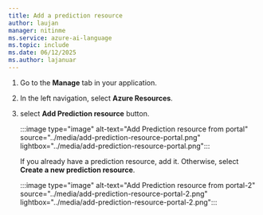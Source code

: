 ```yaml
---
title: Add a prediction resource
author: laujan
manager: nitinme
ms.service: azure-ai-language
ms.topic: include 
ms.date: 06/12/2025
ms.author: lajanuar
---
```


1. Go to the **Manage** tab in your application.
2. In the left navigation, select **Azure Resources**.
3. select **Add Prediction resource** button.

    :::image type="image" alt-text="Add Prediction resource from portal" source="../media/add-prediction-resource-portal.png" lightbox="../media/add-prediction-resource-portal.png":::
  
    If you already have a prediction resource, add it. Otherwise, select **Create a new prediction resource**.
  
    :::image type="image" alt-text="Add Prediction resource from portal-2" source="../media/add-prediction-resource-portal-2.png" lightbox="../media/add-prediction-resource-portal-2.png":::
